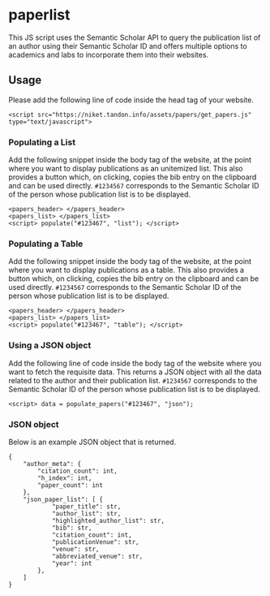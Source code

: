 # paperlist

This JS script uses the Semantic Scholar API to query the publication list of an author using their Semantic Scholar ID and offers multiple options to academics and labs to incorporate them into their websites.

## Usage

Please add the following line of code inside the head tag of your website.

```
<script src="https://niket.tandon.info/assets/papers/get_papers.js" type="text/javascript">
```

### Populating a List

Add the following snippet inside the body tag of the website, at the point where you want to display publications as an unitemized list. This also provides a button which, on clicking, copies the bib entry on the clipboard and can be used directly. `#1234567` corresponds to the Semantic Scholar ID of the person whose publication list is to be displayed.

```
<papers_header> </papers_header>
<papers_list> </papers_list>
<script> populate("#123467", "list"); </script>
```

### Populating a Table

Add the following snippet inside the body tag of the website, at the point where you want to display publications as a table. This also provides a button which, on clicking, copies the bib entry on the clipboard and can be used directly. `#1234567` corresponds to the Semantic Scholar ID of the person whose publication list is to be displayed.

```
<papers_header> </papers_header>
<papers_list> </papers_list>
<script> populate("#123467", "table"); </script>
```

### Using a JSON object

Add the following line of code inside the body tag of the website where you want to fetch the requisite data. This returns a JSON object with all the data related to the author and their publication list. `#1234567` corresponds to the Semantic Scholar ID of the person whose publication list is to be displayed.

```
<script> data = populate_papers("#123467", "json");
```

### JSON object

Below is an example JSON object that is returned.

```
{
	"author_meta": {
		"citation_count": int,
		"h_index": int,
		"paper_count": int
	},
	"json_paper_list": [ {
			"paper_title": str,
			"author_list": str,
			"highlighted_author_list": str,
			"bib": str,
			"citation_count": int,
			"publicationVenue": str,
			"venue": str,
			"abbreviated_venue": str,
			"year": int
		},
	]
}
```